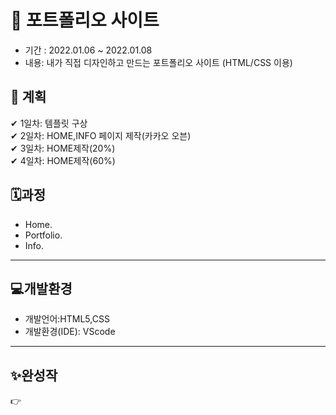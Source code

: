 # 📝 포트폴리오 사이트


- 기간 : 2022.01.06 ~ 2022.01.08  
- 내용: 내가 직접 디자인하고 만드는 포트폴리오 사이트 (HTML/CSS 이용) 


## 📑 계획 

✔ 1일차: 템플릿 구상  
✔ 2일차: HOME,INFO 페이지 제작(카카오 오븐)   
✔ 3일차: HOME제작(20%)  
✔ 4일차: HOME제작(60%)  


## 🗓과정  
- Home. 
- Portfolio. 
- Info.
--------------------------
## 💻개발환경
- 개발언어:HTML5,CSS
- 개발환경(IDE): VScode

--------------------------
## ✨완성작

👉 
